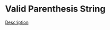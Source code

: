 Valid Parenthesis String
====

[Description](https://leetcode.com/problems/valid-parenthesis-string)